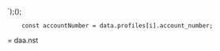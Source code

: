 `);();
                        
        const accountNumber = data.profiles[i].account_number;
= daa.nst 

